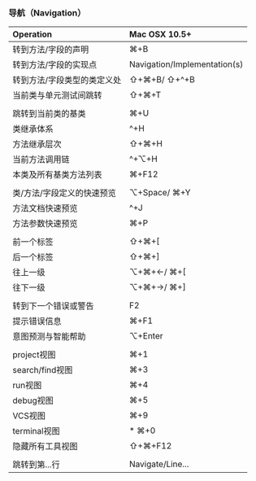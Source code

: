 ### 导航（Navigation）

| Operation | Mac OSX 10.5+ |
| :---      | :---        |
| 转到方法/字段的声明 | ⌘+B |
| 转到方法/字段的实现点 | Navigation/Implementation(s) |
| 转到方法/字段类型的类定义处 | ⇧+⌘+B/ ⇧+^+B |
| 当前类与单元测试间跳转 | ⇧+⌘+T |
|||
| 跳转到当前类的基类 | ⌘+U |
| 类继承体系 | ^+H |
| 方法继承层次 | ⇧+⌘+H |
| 当前方法调用链 | ^+⌥+H |
| 本类及所有基类方法列表 | ⌘+F12 |
|||
| 类/方法/字段定义的快速预览 | ⌥+Space/ ⌘+Y |
| 方法文档快速预览 | ^+J |
| 方法参数快速预览 | ⌘+P |
|||
| 前一个标签 | ⇧+⌘+[ |
| 后一个标签 | ⇧+⌘+] |
| 往上一级 | ⌥+⌘+←/ ⌘+[ |
| 往下一级 | ⌥+⌘+→/ ⌘+] |
|||
| 转到下一个错误或警告 | F2 |
| 提示错误信息 | ⌘+F1 |
| 意图预测与智能帮助 | ⌥+Enter |
|||
| project视图 | ⌘+1 |
| search/find视图 | ⌘+3 |
| run视图 | ⌘+4 |
| debug视图 | ⌘+5 |
| VCS视图 | ⌘+9 |
| terminal视图 | * ⌘+0 |
| 隐藏所有工具视图 | ⇧+⌘+F12 |
|||
| 跳转到第...行 | Navigate/Line... |
